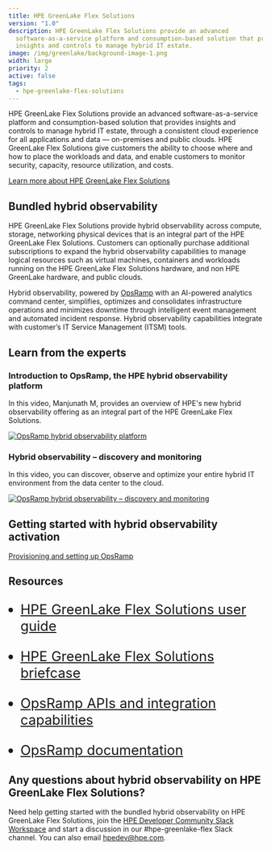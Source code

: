 ```yaml
---
title: HPE GreenLake Flex Solutions
version: "1.0"
description: HPE GreenLake Flex Solutions provide an advanced
  software-as-a-service platform and consumption-based solution that provides
  insights and controls to manage hybrid IT estate.
image: /img/greenlake/background-image-1.png
width: large
priority: 2
active: false
tags:
  - hpe-greenlake-flex-solutions
---
```

<style>
li {
   font-size: 27px;
   line-height: 33px;
   max-width: none;
}
</style>

HPE GreenLake Flex Solutions provide an advanced software-as-a-service platform and consumption-based solution that provides insights and controls to manage hybrid IT estate, through a consistent cloud experience for all applications and data — on-premises and public clouds. HPE GreenLake Flex Solutions give customers the ability to choose where and how to place the workloads and data, and enable customers to monitor security, capacity, resource utilization, and costs.

[Learn more about HPE GreenLake Flex Solutions](https://www.hpe.com/us/en/hpe-greenlake-flex-solutions.html)


## Bundled hybrid observability

HPE GreenLake Flex Solutions provide hybrid observability across compute, storage, networking physical devices that is an integral part of the HPE GreenLake Flex Solutions. Customers can optionally purchase additional subscriptions to expand the hybrid observability capabilities to manage logical resources such as virtual machines, containers and workloads running on the HPE GreenLake Flex Solutions hardware, and non HPE GreenLake hardware, and public clouds. 

Hybrid observability, powered by [OpsRamp](https://www.hpe.com/us/en/opsramp.html) with an AI-powered analytics command center, simplifies, optimizes and consolidates infrastructure operations and minimizes downtime through intelligent event management and automated incident response. Hybrid observability capabilities integrate with customer’s IT Service Management (ITSM) tools.


## Learn from the experts

### Introduction to OpsRamp, the HPE hybrid observability platform

In this video, Manjunath M, provides an overview of HPE's new hybrid observability offering as an integral part of the HPE GreenLake Flex Solutions.

[![OpsRamp hybrid observability platform](https://img.youtube.com/vi/3Jp4MbsNydM/hqdefault.jpg)](https://www.youtube.com/watch?v=3Jp4MbsNydM)

### Hybrid observability – discovery and monitoring

In this video, you can discover, observe and optimize your entire hybrid IT environment from the data center to the cloud.

[![OpsRamp hybrid observability – discovery and monitoring](https://img.youtube.com/vi/OL_NxwHUIIw/hqdefault.jpg)]( https://www.youtube.com/watch?v=OL_NxwHUIIw)

## Getting started with hybrid observability activation

[Provisioning and setting up OpsRamp ](https://support.hpe.com/hpesc/public/docDisplay?docId=a00120892en_us&page=GUID-9EDAAB42-9182-488D-A06F-6E8CB4BFAB60.html&docLocale=en_US)

## Resources

* [HPE GreenLake Flex Solutions user guide](https://support.hpe.com/hpesc/public/docDisplay?docId=a00092451en_us)

* [HPE GreenLake Flex Solutions briefcase](https://www.hpe.com/psnow/doc/a50010620enw?jumpid=in_pdfviewer-psnow)

* [OpsRamp APIs and integration capabilities](https://developer.hpe.com/platform/hpe-opsramp/home/)

* [OpsRamp documentation](https://docs.opsramp.com/)


## Any questions about hybrid observability on HPE GreenLake Flex Solutions?

Need help getting started with the bundled hybrid observability on HPE GreenLake Flex Solutions, join the [HPE Developer Community Slack Workspace](https://developer.hpe.com/slack-signup/) and start a discussion in our #hpe-greenlake-flex Slack channel. You can also email [hpedev@hpe.com](mailto:hpedev@hpe.com).

